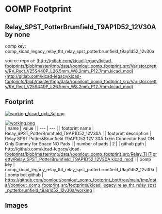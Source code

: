 # OOMP Footprint  
## Relay_SPST_PotterBrumfield_T9AP1D52_12V30A  by none  
  
oomp key: oomp_kicad_legacy_relay_tht_relay_spst_potterbrumfield_t9ap1d52_12v30a  
  
source repo at: [http://gitlab.com/kicad-legacy/kicad-footprints/blob/master/tmp/data//oomlout_oomp_footprint_src/Varistor.pretty/RV_Rect_V25S440P_L26.5mm_W8.2mm_P12.7mm.kicad_mod](http://gitlab.com/kicad-legacy/kicad-footprints/blob/master/tmp/data//oomlout_oomp_footprint_src/Varistor.pretty/RV_Rect_V25S440P_L26.5mm_W8.2mm_P12.7mm.kicad_mod)  
## Footprint  
  
[![working_kicad_pcb_3d.png](working_kicad_pcb_3d_600.png)](working_kicad_pcb_3d.png)  
  
[![working.png](working_600.png)](working.png)  
| name | value | 
| --- | --- | 
| footprint name | Relay_SPST_PotterBrumfield_T9AP1D52_12V30A | 
| footprint description | Relay SPST Potter&Brumfield T9AP1D52 12V 30A 1xEin Connector Fast ON Only Dummy for Space NO Pads | 
| number of pads | 2 | 
| github path | http://github.com/kicad-legacy/kicad-footprints/blob/master/tmp/data//oomlout_oomp_footprint_src/Relay_THT.pretty/Relay_SPST_PotterBrumfield_T9AP1D52_12V30A.kicad_mod | 
| oomp key | oomp_kicad_legacy_relay_tht_relay_spst_potterbrumfield_t9ap1d52_12v30a | 
| oomp bot github | https://github.com/oomlout/oomlout_oomp_footprint_bot/tree/main/tmp/data//oomlout_oomp_footprint_src/footprints/kicad_legacy_relay_tht_relay_spst_potterbrumfield_t9ap1d52_12v30a/working | 
## Images  
